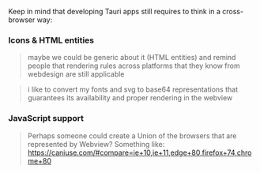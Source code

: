 

Keep in mind that developing Tauri apps still requires to think in a cross-browser way:

### Icons & HTML entities

> maybe we could be generic about it (HTML entities) and remind people that rendering rules across platforms that they know from webdesign are still applicable

> i like to convert my fonts and svg to base64 representations
that guarantees its availability and proper rendering in the webview

### JavaScript support

> Perhaps someone could create a Union of the browsers that are represented by Webview? Something like: https://caniuse.com/#compare=ie+10,ie+11,edge+80,firefox+74,chrome+80